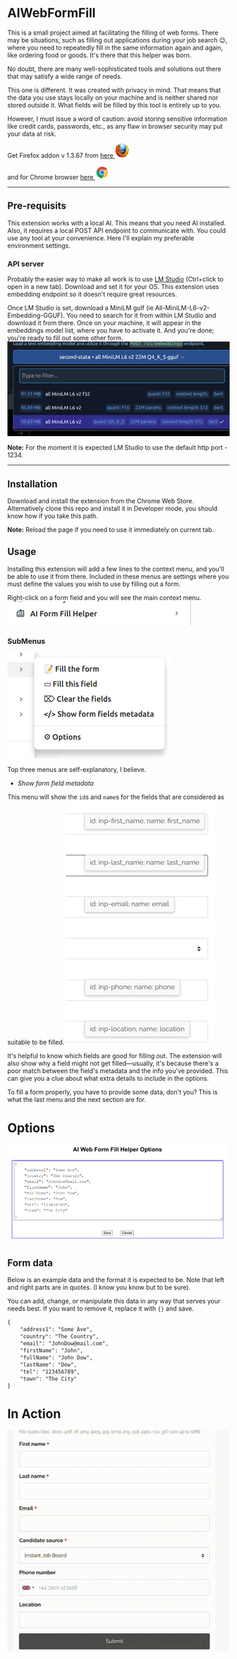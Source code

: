 # AIWebFormFill

This is a small project aimed at facilitating the filling of web forms. There may be situations, such as filling out applications during your job search 😉, where you need to repeatedly fill in the same information again and again, like ordering food or goods. It's there that this helper was born.

No doubt, there are many well-sophisticated tools and solutions out there that may satisfy a wide range of needs.

This one is different. It was created with privacy in mind. That means that the data you use stays locally on your machine and is neither shared nor stored outside it. What fields will be filled by this tool is entirely up to you.

However, I must issue a word of caution: avoid storing sensitive information like credit cards, passwords, etc., as any flaw in browser security may put your data at risk.

Get Firefox addon v 1.3.67 from [here ![Firefox extension](media/ff32.png)](https://addons.mozilla.org/en-US/firefox/addon/ai-form-fill-helper/)

and for Chrome browser [here <img src="media/chrome.png" title="Chrome extension" alt="Chrome extension" width="32" height="32" />](https://chromewebstore.google.com/detail/ai-form-fill-helper/hfcoicpedjbfhfiaamajpnaabjdkhjcj)

---

## Pre-requisits
This extension works with a local AI. This means that you need AI installed. Also, it requires a local POST API endpoint to communicate with. You could use any tool at your convenience. Here I'll explain my preferable environment settings.

### API server
Probably the easier way to make all work is to use [LM Studio](https://lmstudio.ai/) (Ctrl+click to open in a new tab). Download and set it for your OS.
This extension uses embedding endpoint so it doesn't require great resources.

Once LM Studio is set, download a MiniLM gulf (ie All-MiniLM-L6-v2-Embedding-GGUF). You need to search for it from within LM Studio and download it from there. Once on your machine, it will appear in the embeddings model list, where you have to activate it. And you're done; you're ready to fill out some other form.
![LM Studio embeding MiniLm](media/miniLm.png)

**Note:** For the moment it is expected LM Studio to use the default http port - 1234.

---

## Installation
Download and install the extension from the Chrome Web Store. Alternatively clone this repo and install it in Developer mode, you should know how if you take this path.

**Note:** Reload the page if you need to use it immediately on current tab.

## Usage
Installing this extension will add a few lines to the context menu, and you'll be able to use it from there. Included in these menus are settings where you must define the values you wish to use by filling out a form.

Right-click on a form field and you will see the main context menu.
![Main context menu](media/mainContextMenu.png)

### SubMenus
![Extension submenues](media/submenus.png)

Top three menus are self-explanatory, I believe.

* _Show form field metadata_

This menu will show the `id`s and `name`s for the fields that are considered as suitable to be filled.
![submenu Show form field metadata](media/html.png)

It's helpful to know which fields are good for filling out. The extension will also show why a field might not get filled—usually, it's because there's a poor match between the field's metadata and the info you've provided. This can give you a clue about what extra details to include in the options.

To fill a form properly, you have to provide some data, don't you? This is what the last menu and the next section are for.

# Options
![Extension options](media/options.png)

## Form data

Below is an example data and the format it is expected to be. Note that left and right parts are in quotes. (I know you know but to be sure).

You can add, change, or manipulate this data in any way that serves your needs best. If you want to remove it, replace it with `{}` and save.

```
{
    "address1": "Some Ave",
    "country": "The Country",
    "email": "JohnDow@mail.com",
    "firstName": "John",
    "fullName": "John Dow",
    "lastName": "Dow",
    "tel": "123456789",
    "town": "The City"
}
```

# In Action
![Extension in action](media/screen.gif)

